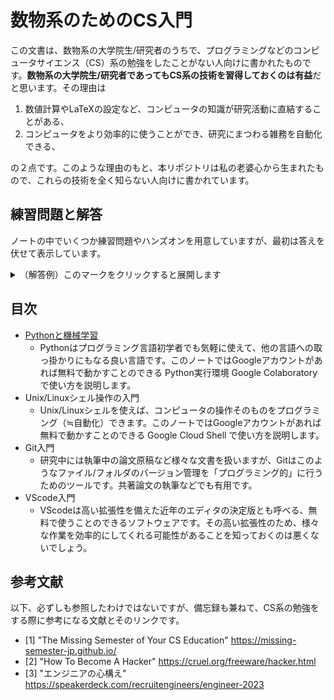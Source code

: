 # 数物系のためのCS入門

この文書は、数物系の大学院生/研究者のうちで、プログラミングなどのコンピュータサイエンス（CS）系の勉強をしたことがない人向けに書かれたものです。**数物系の大学院生/研究者であってもCS系の技術を習得しておくのは有益**だと思います。その理由は
1. 数値計算やLaTeXの設定など、コンピュータの知識が研究活動に直結することがある、
2. コンピュータをより効率的に使うことができ、研究にまつわる雑務を自動化できる、

の２点です。このような理由のもと、本リポジトリは私の老婆心から生まれたもので、これらの技術を全く知らない人向けに書かれています。


## 練習問題と解答

ノートの中でいくつか練習問題やハンズオンを用意していますが、最初は答えを伏せて表示しています。


<details class="memo">
<summary>（解答例）このマークをクリックすると展開します</summary>
<blockquote>

例えばこんなふうに使います。実装例：
```python
def test():
    print("This is a test.")
```
</blockquote>
</details>


## 目次

- [Pythonと機械学習](python_and_ml/TOC.md)
  - Pythonはプログラミング言語初学者でも気軽に使えて、他の言語への取っ掛かりにもなる良い言語です。このノートではGoogleアカウントがあれば無料で動かすことのできる Python実行環境 Google Colaboratory で使い方を説明します。
- Unix/Linuxシェル操作の入門
  - Unix/Linuxシェルを使えば、コンピュータの操作そのものをプログラミング（≒自動化）できます。このノートではGoogleアカウントがあれば無料で動かすことのできる Google Cloud Shell で使い方を説明します。
- Git入門
  - 研究中には執筆中の論文原稿など様々な文書を扱いますが、Gitはこのようなファイル/フォルダのバージョン管理を「プログラミング的」に行うためのツールです。共著論文の執筆などでも有用です。
- VScode入門
  - VScodeは高い拡張性を備えた近年のエディタの決定版とも呼べる、無料で使うことのできるソフトウェアです。その高い拡張性のため、様々な作業を効率的にしてくれる可能性があることを知っておくのは悪くないでしょう。

## 参考文献

以下、必ずしも参照したわけではないですが、備忘録も兼ねて、CS系の勉強をする際に参考になる文献とそのリンクです。

- [1] "The Missing Semester of Your CS Education" https://missing-semester-jp.github.io/
- [2] "How To Become A Hacker" https://cruel.org/freeware/hacker.html
- [3] "エンジニアの心構え" https://speakerdeck.com/recruitengineers/engineer-2023
